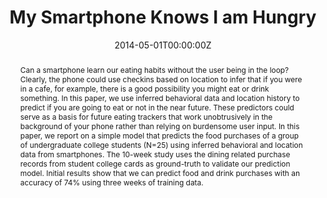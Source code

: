 ---
title: "My Smartphone Knows I am Hungry"

# Authors
# If you created a profile for a user (e.g. the default `admin` user), write the username (folder name) here 
# and it will be replaced with their full name and linked to their profile.
authors:
- Fanglin Chen 
- Rui Wang 
- admin
- Andrew T. Campbell.

# Author notes (optional)
# author_notes:
# - "Equal contribution"
# - "Equal contribution"

date: "2014-05-01T00:00:00Z"
doi: ""

# Schedule page publish date (NOT publication's date).
publishDate: "2017-12-01T00:00:00Z"

# Publication type.
# Legend: 0 = Uncategorized; 1 = Conference paper; 2 = Journal article;
# 3 = Preprint / Working Paper; 4 = Report; 5 = Book; 6 = Book section;
# 7 = Thesis; 8 = Patent
publication_types: ["1"]

# Publication name and optional abbreviated publication name.
publication: "ACM Workshop on Physical Analytics, 2014"
publication_short: ""
award: ""

abstract: "Can a smartphone learn our eating habits without the user being in the loop? Clearly, the phone could use checkins based on location to infer that if you were in a cafe, for example, there is a good possibility you might eat or drink something. In this paper, we use inferred behavioral data and location history to predict if you are going to eat or not in the near future. These predictors could serve as a basis for future eating trackers that work unobtrusively in the background of your phone rather than relying on burdensome user input. In this paper, we report on a simple model that predicts the food purchases of a group of undergraduate college students (N=25) using inferred behavioral and location data from smartphones. The 10-week study uses the dining related purchase records from student college cards as ground-truth to validate our prediction model. Initial results show that we can predict food and drink purchases with an accuracy of 74% using three weeks of training data."

# Summary. An optional shortened abstract.
summary: ""

tags: []

# Display this page in the Featured widget?
featured: false

# do not open its dedicated page
nopage: true

# Custom links (uncomment lines below)
url_pdf: ''
url_code: ''
url_dataset: ''
url_poster: ''
url_project: ''
url_slides: ''
url_source: ''
url_video: ''

# Featured image
# To use, add an image named `featured.jpg/png` to your page's folder. 
image:
  caption: ''
  focal_point: ""
  preview_only: false

# Associated Projects (optional).
#   Associate this publication with one or more of your projects.
#   Simply enter your project's folder or file name without extension.
#   E.g. `internal-project` references `content/project/internal-project/index.md`.
#   Otherwise, set `projects: []`.
projects: false

# Slides (optional).
#   Associate this publication with Markdown slides.
#   Simply enter your slide deck's filename without extension.
#   E.g. `slides: "example"` references `content/slides/example/index.md`.
#   Otherwise, set `slides: ""`.
slides: false
---